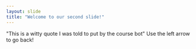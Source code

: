 ```yaml
---
layout: slide
title: "Welcome to our second slide!"
---
```

"This is a witty quote I was told to put by the course bot"
Use the left arrow to go back!
